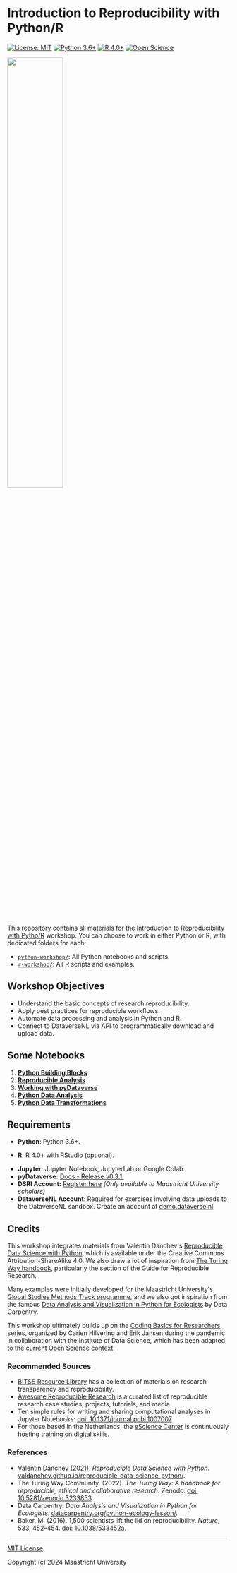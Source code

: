 # Introduction to Reproducibility with Python/R

[![License: MIT](https://img.shields.io/badge/License-MIT-yellow.svg)](https://opensource.org/licenses/MIT)
[![Python 3.6+](https://img.shields.io/badge/python-3.6+-blue.svg)](https://www.python.org/downloads/release/python-360/)
[![R 4.0+](https://img.shields.io/badge/R-4.0+-blue.svg)](https://cran.r-project.org/)
[![Open Science](https://img.shields.io/badge/Open-Science-brightgreen.svg)](https://www.fosteropenscience.eu)


<img src="https://library.maastrichtuniversity.nl/wp-content/uploads/Python-workshop-RDM-1.png" style="width: 50%; height: auto;">

This repository contains all materials for the [Introduction to Reproducibility with Pytho/R](https://library.maastrichtuniversity.nl/course/introduction-to-reproducibility-with-python-and-r/) workshop. You can choose to work in either Python or R, with dedicated folders for each:

* [`python-workshop/`](python-workshop): All Python notebooks and scripts.
* [`r-workshop/`](r-workshop): All R scripts and examples.

## Workshop Objectives

- Understand the basic concepts of research reproducibility.
- Apply best practices for reproducible workflows.
- Automate data processing and analysis in Python and R.
- Connect to DataverseNL via API to programmatically download and upload data.

## Some Notebooks
1. [**Python Building Blocks**](https://nbviewer.jupyter.org/github/MaastrichtU-Library/introduction-to-reproducibility-with-python/blob/main/notebooks/1-Python-Building-Blocks.ipynb)
2. [**Reproducible Analysis**](https://nbviewer.jupyter.org/github/MaastrichtU-Library/introduction-to-reproducibility-with-python/blob/main/notebooks/2-Reproducible-Analysis.ipynb)
3. [**Working with pyDataverse**](https://nbviewer.jupyter.org/github/MaastrichtU-Library/introduction-to-reproducibility-with-python/blob/main/notebooks/3-Working-with-Dataverse.ipynb)
4. [**Python Data Analysis**](https://nbviewer.jupyter.org/github/MaastrichtU-Library/introduction-to-reproducibility-with-python/blob/main/notebooks/4-Python-Data-Analysis.ipynb)
5. [**Python Data Transformations**](https://nbviewer.jupyter.org/github/MaastrichtU-Library/introduction-to-reproducibility-with-python/blob/main/notebooks/5-Python-Data-Transformations.ipynb)

## Requirements

- **Python**:  Python 3.6+.
* **R**: R 4.0+ with RStudio (optional).
- **Jupyter**: Jupyter Notebook, JupyterLab or Google Colab.
- **pyDataverse:** [Docs - Release v0.3.1.](https://pydataverse.readthedocs.io/en/latest/)
- **DSRI Account:** [Register here](https://dsri.maastrichtuniversity.nl/register/) *(Only available to Maastricht University scholars)*
- **DataverseNL Account**: Required for exercises involving data uploads to the DataverseNL sandbox. Create an account at [demo.dataverse.nl](https://demo.dataverse.nl/)

## Credits

This workshop integrates materials from Valentin Danchev's [Reproducible Data Science with Python](https://valdanchev.github.io/reproducible-data-science-python/), which is available under the Creative Commons Attribution-ShareAlike 4.0. We also draw a lot of inspiration from [The Turing Way handbook](https://the-turing-way.netlify.app/), particularly the section of the Guide for Reproducible Research. 

Many examples were initially developed for the Maastricht University's [Global Studies Methods Track programme](https://github.com/MaastrichtU-IDS/global-studies), and we also got inspiration from the famous [Data Analysis and Visualization in Python for Ecologists](https://datacarpentry.org/python-ecology-lesson/) by Data Carpentry.

This workshop ultimately builds up on the [Coding Basics for Researchers](https://github.com/MaastrichtU-Library/introduction-to-reproducibility-with-python/tree/5bf41f94fa524c2b350d0e534af9a67110716a0a) series, organized by Carien Hilvering and Erik Jansen during the pandemic in collaboration with the Institute of Data Science, which has been adapted to the current Open Science context.

### Recommended Sources

- [BITSS Resource Library](https://www.bitss.org/resource-library/) has a collection of materials on research transparency and reproducibility.
- [Awesome Reproducible Research](https://github.com/leipzig/awesome-reproducible-research) is a curated list of reproducible research case studies, projects, tutorials, and media
- Ten simple rules for writing and sharing computational analyses in Jupyter Notebooks: [doi: 10.1371/journal.pcbi.1007007](https://doi.org/10.1371/journal.pcbi.1007007)
- For those based in the Netherlands, the [eScience Center]((https://www.esciencecenter.nl/events/)) is continuously hosting training on digital skills.

### References

- Valentin Danchev (2021). *Reproducible Data Science with Python*. [valdanchev.github.io/reproducible-data-science-python/](https://valdanchev.github.io/reproducible-data-science-python/).
- The Turing Way Community. (2022). *The Turing Way: A handbook for reproducible, ethical and collaborative research*. Zenodo. [doi: 10.5281/zenodo.3233853](https://doi.org/10.5281/zenodo.3233853).
- Data Carpentry. *Data Analysis and Visualization in Python for Ecologists*. [datacarpentry.org/python-ecology-lesson/](https://datacarpentry.org/python-ecology-lesson/).
- Baker, M. (2016). 1,500 scientists lift the lid on reproducibility. *Nature*, 533, 452–454. [doi: 10.1038/533452a](https://doi.org/10.1038/533452a).

---
[MIT License](https://github.com/MaastrichtU-Library/introduction-to-reproducibility-with-python/blob/main/LICENSE)

Copyright (c) 2024 Maastricht University

